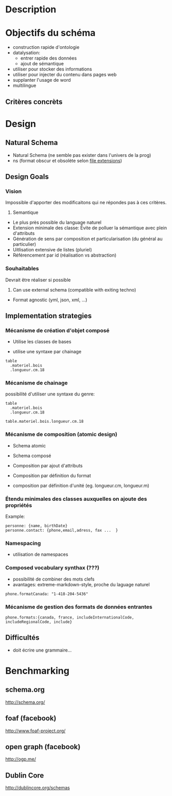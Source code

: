 # Description 

# Objectifs du schéma

  - construction rapide d'ontologie
  - datalysation:
    - entrer rapide des données
    - ajout de sémantique
  - utiliser pour stocker des informations
  - utiliser pour injecter du contenu dans pages web
  - supplanter l'usage de word
  - multilingue

## Critères concrèts

# Design

## Natural Schema

  - Natural Schema (ne semble pas exister dans l'univers de la prog)
  - ns (format obscur et obsolète selon [file extensions](http://www.file-extensions.org/ns-file-extension))


## Design Goals



### Vision

Impossible d'apporter des modificaitons qui ne répondes pas à ces critères.

  1. Semantique
  - Le plus près possible du language naturel
  - Extension minimale des classe: Évite de polluer la sémantique avec plein d'attributs
  - Génération de sens par composition et particularisation (du général au particulier)
  - Uitlisation extensive de listes (pluriel)
  - Référencement par id (réalisation vs abstraction)





### Souhaitables

Devrait être réaliser si possible

  1. Can use external schema (compatible with exiting techno)
  - Format agnostic (yml, json, xml, ...)


## Implementation strategies

### Mécanisme de création d'objet composé

  - Utilise les classes de bases

  - utilise une syntaxe par chainage

````
table
  .materiel.bois
  .longueur.cm.18
````


### Mécanisme de chainage

possibilité d'utiliser une syntaxe du genre:

```
table
  .materiel.bois
  .longueur.cm.18

table.materiel.bois.longueur.cm.18
```




### Mécanisme de composition (atomic design)

 - Schema atomic
 - Schema composé

  - Composition par ajout d'attributs
  - Composition par définition du format
  - composition par définition d'unité (eg. longueur.cm, longueur.m)

### Étendu minimales des classes auxquelles on ajoute des propriétés


Example:
```
personne: {name, birthDate}
personne.contact: {phone,email,adress, fax ...  }
```

### Namespacing

 - utilisation de namespaces



### Composed vocabulary synthax (???)

  - possibilité de combiner des mots clefs
  - avantages: extreme-markdown-style, proche du laguage naturel

```
phone.formatCanada: "1-418-204-5436"
```

### Mécanisme de gestion des formats de données entrantes

```
phone.formats:{canada, france, includeInternationalCode, includeRegionalCode, include}
```



## Difficultés

  - doit écrire une grammaire...



# Benchmarking

## schema.org

http://schema.org/

## foaf (facebook)

http://www.foaf-project.org/

## open graph (facebook)

http://ogp.me/

## Dublin Core

http://dublincore.org/schemas
